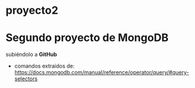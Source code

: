 # proyecto2
# Segundo proyecto de MongoDB
subiéndolo a **GitHub**
* comandos extraidos de: https://docs.mongodb.com/manual/reference/operator/query/#query-selectors

